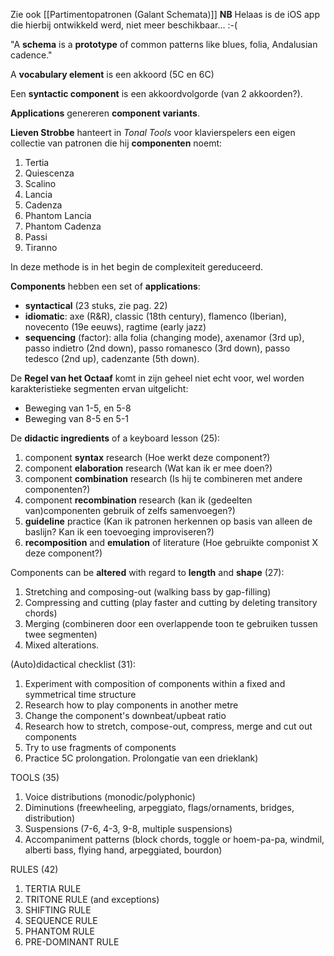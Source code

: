 Zie ook [[Partimentopatronen (Galant Schemata)]]
**NB** Helaas is de iOS app die hierbij ontwikkeld werd, niet meer beschikbaar... :-(

"A **schema** is a **prototype** of common patterns like blues, folia, Andalusian cadence."

A **vocabulary element** is een akkoord (5C en 6C)

Een **syntactic component** is een akkoordvolgorde (van 2 akkoorden?).

**Applications** genereren **component variants**.

**Lieven Strobbe** hanteert in *Tonal Tools* voor klavierspelers een eigen collectie van patronen die hij **componenten** noemt: 

1. Tertia
2. Quiescenza
3. Scalino
4. Lancia
5. Cadenza
6. Phantom Lancia
7. Phantom Cadenza
8. Passi
9. Tiranno

In deze methode is in het begin de complexiteit gereduceerd.

**Components** hebben een set of **applications**:
- **syntactical** (23 stuks, zie pag. 22)
- **idiomatic**: axe (R&R), classic (18th century), flamenco (Iberian), novecento (19e eeuws), ragtime (early jazz)
- **sequencing** (factor): alla folia (changing mode), axenamor (3rd up), passo indietro (2nd down), passo romanesco (3rd down), passo tedesco (2nd up), cadenzante (5th down).

De **Regel van het Octaaf** komt in zijn geheel niet echt voor, wel worden karakteristieke segmenten ervan uitgelicht:
- Beweging van 1-5, en 5-8
- Beweging van 8-5 en 5-1

De **didactic ingredients** of a keyboard lesson (25):
1. component **syntax** research (Hoe werkt deze component?)
2. component **elaboration** research (Wat kan ik er mee  doen?)
3. component **combination** research (Is hij te combineren met andere componenten?)
4. component **recombination** research (kan ik (gedeelten van)componenten gebruik of zelfs samenvoegen?)
5. **guideline** practice (Kan ik patronen herkennen op basis van alleen de baslijn? Kan ik een toevoeging improviseren?)
6. **recomposition** and **emulation** of literature (Hoe gebruikte componist X deze component?)

Components can be **altered** with regard to **length** and **shape** (27):
1. Stretching and composing-out (walking bass by gap-filling)
2. Compressing and cutting (play faster and cutting by deleting transitory chords)
3. Merging (combineren door een overlappende toon te gebruiken tussen twee segmenten)
4. Mixed alterations.

(Auto)didactical checklist (31):
1. Experiment with composition of components within a fixed and symmetrical time structure
2. Research how to play components in another metre
3. Change the component's downbeat/upbeat ratio
4. Research how to stretch, compose-out, compress, merge and cut out components
5. Try to use fragments of components
6. Practice 5C prolongation. Prolongatie van een drieklank)

TOOLS (35)
1. Voice distributions (monodic/polyphonic)
2. Diminutions (freewheeling, arpeggiato, flags/ornaments, bridges, distribution)
3. Suspensions (7-6, 4-3, 9-8, multiple suspensions)
4. Accompaniment patterns (block chords, toggle or hoem-pa-pa, windmil, alberti bass, flying hand, arpeggiated, bourdon)

RULES (42)
1. TERTIA RULE
2. TRITONE RULE (and exceptions)
3. SHIFTING RULE
4. SEQUENCE RULE
5. PHANTOM RULE
6. PRE-DOMINANT RULE



